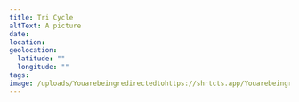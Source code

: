 ```yaml
---
title: Tri Cycle
altText: A picture
date: 
location: 
geolocation: 
  latitude: ""
  longitude: ""
tags: 
image: /uploads/Youarebeingredirectedtohttps://shrtcts.app/Youarebeingredirectedtohttps://shrtcts.app/.jpg
---
```

